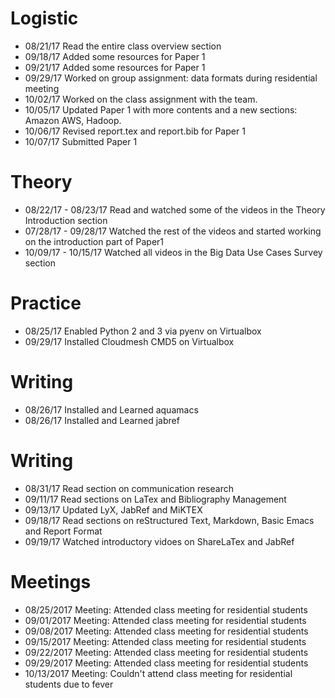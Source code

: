 # Logistic

* 08/21/17 Read the entire class overview section 
* 09/18/17 Added some resources for Paper 1
* 09/21/17 Added some resources for Paper 1
* 09/29/17 Worked on group assignment: data formats during residential meeting
* 10/02/17 Worked on the class assignment with the team.
* 10/05/17 Updated Paper 1 with more contents and a new sections: Amazon AWS, Hadoop.
* 10/06/17 Revised report.tex and report.bib for Paper 1
* 10/07/17 Submitted Paper 1


# Theory

* 08/22/17 - 08/23/17 Read and watched some of the videos in the Theory Introduction section
* 07/28/17 - 09/28/17 Watched the rest of the videos and started working on the introduction part of Paper1
* 10/09/17 - 10/15/17 Watched all videos in the Big Data Use Cases Survey section

# Practice
* 08/25/17 Enabled Python 2 and 3 via pyenv on Virtualbox
* 09/29/17 Installed Cloudmesh CMD5 on Virtualbox

# Writing

* 08/26/17 Installed and Learned aquamacs
* 08/26/17 Installed and Learned jabref
 

# Writing

* 08/31/17 Read section on communication research
* 09/11/17 Read sections on LaTex and Bibliography Management
* 09/13/17 Updated LyX, JabRef and MiKTEX
* 09/18/17 Read sections on reStructured Text, Markdown, Basic Emacs and Report Format 
* 09/19/17 Watched introductory vidoes on ShareLaTex and JabRef

# Meetings

* 08/25/2017 Meeting: Attended class meeting for residential students
* 09/01/2017 Meeting: Attended class meeting for residential students
* 09/08/2017 Meeting: Attended class meeting for residential students
* 09/15/2017 Meeting: Attended class meeting for residential students
* 09/22/2017 Meeting: Attended class meeting for residential students
* 09/29/2017 Meeting: Attended class meeting for residential students
* 10/13/2017 Meeting: Couldn't attend class meeting for residential students due to fever


